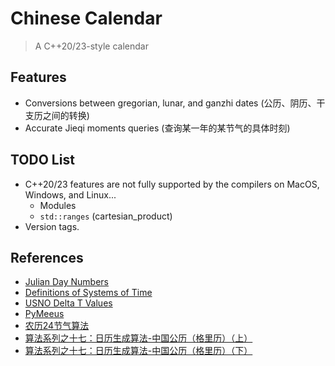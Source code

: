 # Chinese Calendar
> A C++20/23-style calendar

## Features
* Conversions between gregorian, lunar, and ganzhi dates (公历、阴历、干支历之间的转换)
* Accurate Jieqi moments queries (查询某一年的某节气的具体时刻)

## TODO List
* C++20/23 features are not fully supported by the compilers on MacOS, Windows, and Linux...
  * Modules
  * `std::ranges` (cartesian_product)
* Version tags.

## References
* [Julian Day Numbers](https://quasar.as.utexas.edu/BillInfo/JulianDatesG.html)
* [Definitions of Systems of Time](https://www.cnmoc.usff.navy.mil/Our-Commands/United-States-Naval-Observatory/Precise-Time-Department/The-USNO-Master-Clock/Definitions-of-Systems-of-Time/)
* [USNO Delta T Values](https://maia.usno.navy.mil/ser7/deltat.data)
* [PyMeeus](https://github.com/architest/pymeeus)
* [农历24节气算法](https://www.cnblogs.com/qintangtao/archive/2013/03/04/2942245.html)
* [算法系列之十七：日历生成算法-中国公历（格里历）（上）](https://github.com/leetcola/nong/wiki/算法系列之十七：日历生成算法-中国公历（格里历）（上）)
* [算法系列之十七：日历生成算法-中国公历（格里历）（下）](https://github.com/leetcola/nong/wiki/算法系列之十七：日历生成算法-中国公历（格里历）（下）)
